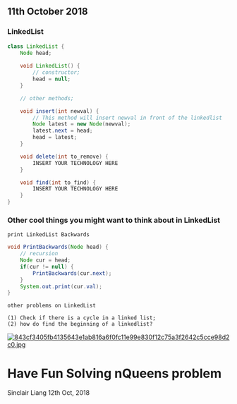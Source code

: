 ## 11th October 2018 ##

### LinkedList ###

```java
class LinkedList {
    Node head;
    
    void LinkedList() {
        // constructor;
        head = null;
    }

    // other methods;

    void insert(int newval) {
        // This method will insert newval in front of the linkedlist
        Node latest = new Node(newval);
        latest.next = head;
        head = latest;
    }

    void delete(int to_remove) {
        INSERT YOUR TECHNOLOGY HERE
    }

    void find(int to_find) {
        INSERT YOUR TECHNOLOGY HERE
    }    
}
```

### Other cool things you might want to think about in LinkedList ###

```
print LinkedList Backwards
```

```java
void PrintBackwards(Node head) {
    // recursion
    Node cur = head;
    if(cur != null) {
        PrintBackwards(cur.next);
    }
    System.out.print(cur.val);
}
```

```
other problems on LinkedList
```

```
(1) Check if there is a cycle in a linked list;
(2) how do find the beginning of a linkedlist?
```

[![843cf3405fb4135643e1ab816a6f0fc11e99e830f12c75a3f2642c5cce98d2c0.jpg](https://i.postimg.cc/Zn1r504L/843cf3405fb4135643e1ab816a6f0fc11e99e830f12c75a3f2642c5cce98d2c0.jpg)](https://postimg.cc/T5Jykdyy)


# Have Fun Solving nQueens problem #

Sinclair Liang
12th Oct, 2018